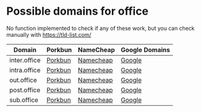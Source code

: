 # Possible domains for office

No function implemented to check if any of these work, but you can check manually with https://tld-list.com/

| Domain | Porkbun | NameCheap | Google Domains |
|---|---|---|---|
| inter.office | [Porkbun](https://porkbun.com/checkout/search?prb=e814663da1&tlds=&idnLanguage=&search=search&q=inter.office) | [Namecheap](https://www.namecheap.com/domains/registration/results/?domain=inter.office) | [Google](https://domains.google.com/registrar/search?searchTerm=inter.office) |
| intra.office | [Porkbun](https://porkbun.com/checkout/search?prb=e814663da1&tlds=&idnLanguage=&search=search&q=intra.office) | [Namecheap](https://www.namecheap.com/domains/registration/results/?domain=intra.office) | [Google](https://domains.google.com/registrar/search?searchTerm=intra.office) |
| out.office | [Porkbun](https://porkbun.com/checkout/search?prb=e814663da1&tlds=&idnLanguage=&search=search&q=out.office) | [Namecheap](https://www.namecheap.com/domains/registration/results/?domain=out.office) | [Google](https://domains.google.com/registrar/search?searchTerm=out.office) |
| post.office | [Porkbun](https://porkbun.com/checkout/search?prb=e814663da1&tlds=&idnLanguage=&search=search&q=post.office) | [Namecheap](https://www.namecheap.com/domains/registration/results/?domain=post.office) | [Google](https://domains.google.com/registrar/search?searchTerm=post.office) |
| sub.office | [Porkbun](https://porkbun.com/checkout/search?prb=e814663da1&tlds=&idnLanguage=&search=search&q=sub.office) | [Namecheap](https://www.namecheap.com/domains/registration/results/?domain=sub.office) | [Google](https://domains.google.com/registrar/search?searchTerm=sub.office) |
